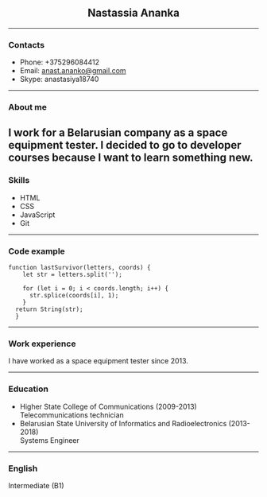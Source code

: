 ## <center > Nastassia Ananka </center>

---

### Contacts

- Phone: +375296084412
- Email: anast.ananko@gmail.com
- Skype: anastasiya18740

---

### About me

I work for a Belarusian company as a space equipment tester. I decided to go to developer courses because I want to learn something new.
---

### Skills

- HTML
- CSS
- JavaScript
- Git

---

### Code example

```
function lastSurvivor(letters, coords) {
    let str = letters.split('');

    for (let i = 0; i < coords.length; i++) {
      str.splice(coords[i], 1);
    }
  return String(str);
  }
```

---

### Work experience

I have worked as a space equipment tester since 2013.

---

### Education

- Higher State College of Communications (2009-2013)  
  Telecommunications technician
- Belarusian State University of Informatics and Radioelectronics (2013-2018)  
  Systems Engineer

---

### English

Intermediate (B1)